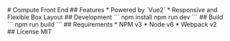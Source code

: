 \# Compute Front End
\#\# Features
\* Powered by \`Vue2\`
\* Responsive and Flexible Box Layout
\#\# Development
\`\`\`
npm install
npm run dev
\`\`\`
\#\# Build
\`\`\`
npm run build
\`\`\`
\#\# Requirements
\* NPM v3
\* Node v6
\* Webpack v2
\#\# License
MIT